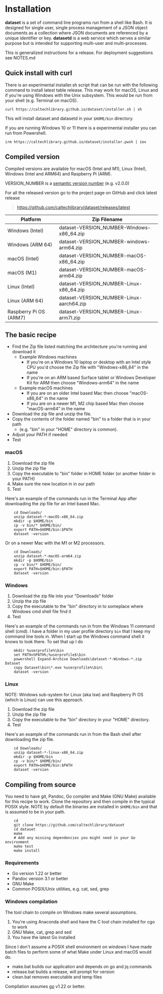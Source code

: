 Installation
============

__dataset__ is a set of command line programs run from a shell like Bash.
It is designed for single user, single process management of a JSON
object documents as a collection where JSON documents are referenced
by a unique identifier or key.  __datasetd__ is a web service which
serves a similar purpose but is intended for supporting multi-user
and multi-processes.

This is generalized instructions for a release.  For deployment suggestions
see NOTES.md

Quick install with curl
-----------------------

There is an experimental installer.sh script that can be run with the
following command to install latest table release. This may work for
macOS, Linux and if you're using Windows with the Unix subsystem. This
would be run from your shell (e.g. Terminal on macOS).

~~~
curl https://caltechlibrary.github.io/dataset/installer.sh | sh
~~~

This will install dataset and datasetd in your `$HOME/bin` directory.

If you are running Windows 10 or 11 there is a experimental
installer you can run from Powershell.

~~~
irm https://caltechlibrary.github.io/dataset/installer.pwsh | iex
~~~

Compiled version
----------------

Compiled versions are available for macOS (Intel and M1), Linux (Intel),
Windows (Intel and ARM64) and Raspberry Pi (ARM).

VERSION_NUMBER is a [semantic version number](http://semver.org/) (e.g. v2.0.0)


For all the released version go to the project page on GitHub and click
latest release

>    https://github.com/caltechlibrary/dataset/releases/latest


| Platform         | Zip Filename                                     |
|------------------|--------------------------------------------------|
| Windows (Intel)  | dataset-VERSION_NUMBER-Windows-x86_64.zip        |
| Windows (ARM 64) | dataset-VERSION_NUMBER-windows-arm64.zip         |
| macOS (Intel)    | dataset-VERSION_NUMBER-macOS-x86_64.zip          |
| macOS (M1)       | dataset-VERSION_NUMBER-macOS-arm64.zip           |
| Linux (Intel)    | dataset-VERSION_NUMBER-Linux-x86_64.zip          |
| Linux (ARM 64)         | dataset-VERSION_NUMBER-Linux-aarch64.zip   |
| Raspberry Pi OS (ARM7) | dataset-VERSION_NUMBER-Linux-arm7l.zip     |


The basic recipe
----------------

- Find the Zip file listed matching the architecture you're running and download it
    - Example Windows machines
        - If you're on a Windows 10 laptop or desktop with an Intel style CPU you'd choose the Zip file with "Windows-x86_64" in the name
        - If you're on an ARM based Surface tablet or Windows Developer Kit for ARM then choose "Windows-arm64" in the name
    - Example macOS machines
        - If you are on an older Intel based Mac then choose "macOS-x86_64" in the name
        - If you are on a newer M1, M2 chip based Mac then choose "macOS-arm64" in the name
- Download the zip file and unzip the file.
- Copy the contents of the folder named "bin" to a folder that is in your path
    - (e.g. "bin" in your "HOME" directory is common).
- Adjust your PATH if needed
- Test


### macOS

1. Download the zip file
2. Unzip the zip file
3. Copy the executable to "bin" folder in HOME folder (or another folder in your PATH)
4. Make sure the new location in in our path
5. Test

Here's an example of the commands run in the Terminal App after
downloading the zip file for an Intel based Mac.

```shell
    cd Downloads/
    unzip dataset-*-macOS-x86_64.zip
    mkdir -p $HOME/bin
    cp -v bin/* $HOME/bin/
    export PATH=$HOME/bin:$PATH
    dataset -version
```

Or on a newer Mac with the M1 or M2 processors.

```shell
    cd Downloads/
    unzip dataset-*-macOS-arm64.zip
    mkdir -p $HOME/bin
    cp -v bin/* $HOME/bin/
    export PATH=$HOME/bin:$PATH
    dataset -version
```


### Windows

1. Download the zip file into your "Downloads" folder
2. Unzip the zip file
3. Copy the executable to the "bin" directory in to someplace where Windows cmd shell file find it
4. Test

Here's an example of the commands run in from the Windows 11 command shell (cmd). I have a folder 
in my user profile directory `bin` that I keep my command line tools in. When I start up 
the Windows command shell it knows to look there.  To set that up I do

```shell
    mkdir %userprofile%\bin
    set PATH=%PATH%;%userprofile$\bin
    powershell Expand-Archive Downloads\dataset-*-Windows-*.zip Dataset
    copy Dataset\bin\*.exe %userprofile%\bin\ 
    dataset -version
```

### Linux

NOTE: Windows sub-system for Linux (aka lsw) and Raspberry Pi OS (which is Linux)
can use this approach.

1. Download the zip file
2. Unzip the zip file
3. Copy the executable to the "bin" directory in your "HOME" directory.
4. Test

Here's an example of the commands run in from the Bash shell after
downloading the zip file.

```shell
    cd Downloads/
    unzip dataset-*-linux-x86_64.zip
    mkdir -p $HOME/bin
    cp -v bin/* $HOME/bin/
    export PATH=$HOME/bin:$PATH
    dataset -version
```

## Compiling from source

You need to have git, Pandoc, Go compiler and Make (GNU Make) available for 
this recipe to work.  Clone the repository and then compile in the typical
POSIX style. NOTE by default the binaries are installed in `$HOME/bin` and
that is assumed to be in your path.

```shell
    cd
    git clone https://github.com/caltechlibrary/dataset
    cd dataset
    make
    # Add any missing dependencies you might need in your Go environment
    make test
    make install
```

### Requirements

- Go version 1.22 or better
- Pandoc version 3.1 or better
- GNU Make
- Common POSIX/Unix utilities, e.g. cat, sed, grep

### Windows compilation

The tool chain to compile on Windows make several assumptions.

1. You're using Anaconda shell and have the C tool chain installed for
   cgo to work
2. GNU Make, cat, grep and sed
3. You have the latest Go installed

Since I don't assume a POSIX shell environment on windows I have made
batch files to perform some of what Make under Linux and macOS would do.

- make.bat builds our application and depends on go and jq commands
- release.bat builds a release, will prompt for version
- clean.bat removes executable and temp files

Compilation assumes [go](https://github.com/golang/go) v1.22 or better.

